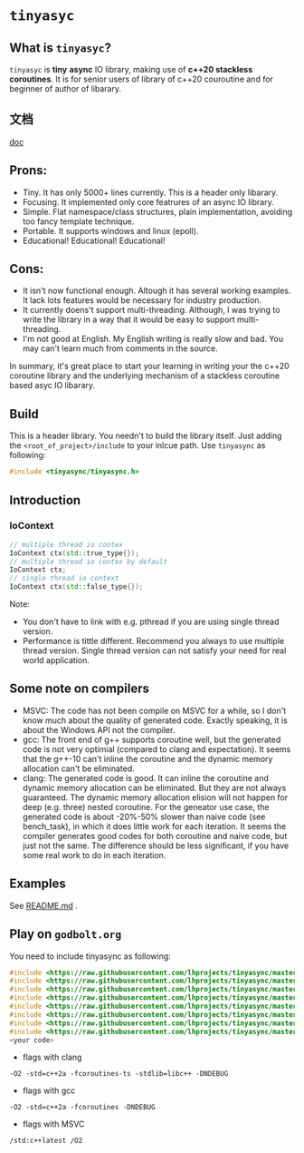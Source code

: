 
# `tinyasyc`

## What is `tinyasyc`?

`tinyasyc` is **tiny** **async** IO library, making use of **c++20 stackless coroutines**. It is for senior users of library of c++20 couroutine and for beginner of author of libarary. 

## 文档

[doc](./doc/readme.md)

## Prons:

* Tiny. It has only 5000+ lines currently. This is a header only libarary.
* Focusing. It implemented only core featrures of an async IO library.
* Simple. Flat namespace/class structures, plain implementation, avoiding too fancy template technique.
* Portable. It supports windows and linux (epoll). 
* Educational! Educational! Educational!
 
## Cons:
* It isn't now functional enough. Altough it has several working examples. It lack lots features would be necessary for industry production.
* It currently doens't support multi-threading. Although, I was trying to write the library in a way that it would be easy to support multi-threading.
* I'm not good at English. My English writing is really slow and bad. You may can't learn much from comments in the source.

In summary, it's great place to start your learning in writing your the c++20 coroutine library and the underlying mechanism of a stackless coroutine based asyc IO libarary.

## Build

This is a header library. You needn't to build the library itself. Just adding the `<root_of_project>/include` to your inlcue path. Use `tinyasync` as following:
```c++
#include <tinyasync/tinyasync.h>
```

## Introduction

### IoContext
```c++
// multiple thread io contex
IoContext ctx(std::true_type{});
// multiple thread io contex by default
IoContext ctx;
// single thread io context
IoContext ctx(std::false_type{});
```

Note:
* You don't have to link with e.g. pthread if you are using single thread version.
* Performance is tittle different. Recommend you always to use multiple thread version.
Single thread version can not satisfy your need for real world application.

## Some note on compilers

* MSVC: The code has not been compile on MSVC for a while, so I don't know much about the quality of generated code.
 Exactly speaking, it is about the Windows API not the compiler.
* gcc: The front end of g++ supports coroutine well, but the generated code is not very optimial (compared to clang and expectation).
It seems that the g++-10 can't inline the coroutine and the dynamic memory allocation can't be eliminated.
* clang: The generated code is good. It can inline the coroutine and dynamic memory allocation can be eliminated.
But they are not always guaranteed. The dynamic memory allocation elision will not happen for deep (e.g. three) nested coroutine.
For the geneator use case, the generated code is about -20%-50% slower than naive code (see bench_task), in which it does little work for each iteration.
It seems the compiler generates good codes for both coroutine and naive code, but just not the same.
The difference should be less significant, if you have some real work to do in each iteration.

## Examples

See [README.md](./examples/README.md) .

## Play on `godbolt.org`

You need to include tinyasync as following:
```c++
#include <https://raw.githubusercontent.com/lhprojects/tinyasync/master/include/tinyasync/basics.h>
#include <https://raw.githubusercontent.com/lhprojects/tinyasync/master/include/tinyasync/task.h>
#include <https://raw.githubusercontent.com/lhprojects/tinyasync/master/include/tinyasync/io_context.h>
#include <https://raw.githubusercontent.com/lhprojects/tinyasync/master/include/tinyasync/buffer.h>
#include <https://raw.githubusercontent.com/lhprojects/tinyasync/master/include/tinyasync/awaiters.h>
#include <https://raw.githubusercontent.com/lhprojects/tinyasync/master/include/tinyasync/mutex.h>
#include <https://raw.githubusercontent.com/lhprojects/tinyasync/master/include/tinyasync/dns_resolver.h>
#include <https://raw.githubusercontent.com/lhprojects/tinyasync/master/include/tinyasync/memory_pool.h>
<your code>
```

* flags with clang
```
-O2 -std=c++2a -fcoroutines-ts -stdlib=libc++ -DNDEBUG
```
* flags with gcc
```
-O2 -std=c++2a -fcoroutines -DNDEBUG
```
* flags with MSVC
```
/std:c++latest /O2
```
